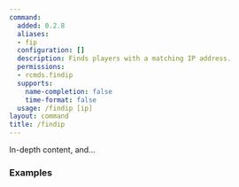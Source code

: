 ```yaml
---
command:
  added: 0.2.8
  aliases:
  - fip
  configuration: []
  description: Finds players with a matching IP address.
  permissions:
  - rcmds.findip
  supports:
    name-completion: false
    time-format: false
  usage: /findip [ip]
layout: command
title: /findip
---
```


In-depth content, and...

### Examples



